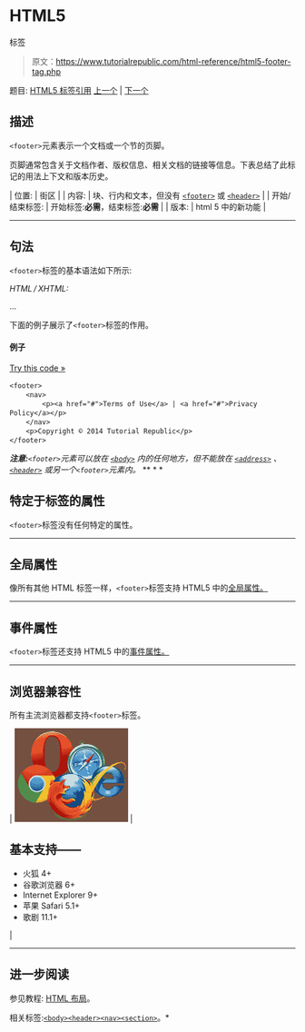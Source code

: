 # HTML5

<footer>标签</footer>

> 原文：<https://www.tutorialrepublic.com/html-reference/html5-footer-tag.php>

题目: [HTML5 标签引用](html5-tags.php) [上一个](html-font-tag.php) | [下一个](html-form-tag.php)

## 描述

`<footer>`元素表示一个文档或一个节的页脚。

页脚通常包含关于文档作者、版权信息、相关文档的链接等信息。下表总结了此标记的用法上下文和版本历史。

| 位置: | 街区 |
| 内容: | 块、行内和文本，但没有 [`<footer>`](html5-footer-tag.php) 或 [`<header>`](html5-header-tag.php) |
| 开始/结束标签: | 开始标签:**必需**，结束标签:**必需** |
| 版本: | html 5 中的新功能 |

* * *

## 句法

`<footer>`标签的基本语法如下所示:

*HTML / XHTML:* <footer> ... </footer>

下面的例子展示了`<footer>`标签的作用。

#### 例子

[Try this code »](../codelab.php?topic=html5&file=footer-tag "Try this code using online Editor")

```
<footer>
    <nav>
        <p><a href="#">Terms of Use</a> | <a href="#">Privacy Policy</a></p>
    </nav>
    <p>Copyright © 2014 Tutorial Republic</p>
</footer>
```

 ***注意:**`<footer>`元素可以放在 [`<body>`](html-body-tag.php) 内的任何地方，但不能放在 [`<address>`](html-address-tag.php) 、 [`<header>`](html5-header-tag.php) 或另一个`<footer>`元素内。*  ** * *

## 特定于标签的属性

`<footer>`标签没有任何特定的属性。

* * *

## 全局属性

像所有其他 HTML 标签一样，`<footer>`标签支持 HTML5 中的[全局属性。](html5-global-attributes.php)

* * *

## 事件属性

`<footer>`标签还支持 HTML5 中的[事件属性。](html5-event-attributes.php)

* * *

## 浏览器兼容性

所有主流浏览器都支持`<footer>`标签。

| ![Browsers Icon](img/e9331123c77668c1832e541c2fca1002.png) | 

## 基本支持——

*   火狐 4+
*   谷歌浏览器 6+
*   Internet Explorer 9+
*   苹果 Safari 5.1+
*   歌剧 11.1+

 |

* * *

## 进一步阅读

参见教程: [HTML 布局](../html-tutorial/html-layout.php)。

相关标签:[`<body>`](html-body-tag.php)[`<header>`](html5-header-tag.php)[`<nav>`](html5-nav-tag.php)[`<section>`](html5-section-tag.php)。*